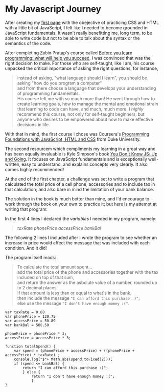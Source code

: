 # My Javascript Journey

After creating my [first page](https://alisonludick.github.io/) with the obejective of practicing CSS and HTML with a little bit of JavaScript, I felt like I needed to become grounded in JavaScript fundamentals. It wasn't really benefitting me, long term, to be able to write code but not to be able to talk about the syntax or the semantics of the code. 

After completing Zubin Pratap's course called [Before you learn programming: what will help you succeed](https://www.udemy.com/how-not-to-quit-coding/), I was convinced that was the right decision to make. For those who are self-taught, like I am, his course unpacked the critical importance of asking the right questions, for instance, 
>instead of asking, "what language should I learn", you should be asking "how do you program a computer"  
and from there choose a language that develops your understanding of programming fundamentals.  
His course left me with so much more than! He went through how to create learning goals, how to manage the mental and emotional strain that learning to code can have, and much, much more. I *highly* recommend this course, not only for self-taught beginners, but anyone who desires to be empowered about how to make effective decisions in life.  

With that in mind, the first course I chose was Coursera's [Programming Foundations with JavaScript, HTML and CSS](https://www.coursera.org/learn/duke-programming-web/home/welcome) from Duke University.  


The second resourcem which compliments my learning in a great way and has been equally invaluable is Kyle Simpson's book [You Don't Know JS: Up and Going](https://github.com/getify/You-Dont-Know-JS/blob/master/up%20%26%20going/ch1.md). It focuses on JavaScript fundamentals and is exceptionally well-written, easy to understand, and explains concepts very clearly. It also comes highly recommended!   

At the end of the first chapter, a challenge was set to write a program that calculated the total price of a cell phone, accessories and to include tax in that calculation; and also bare in mind the limitation of your bank balance.   

The solution in the book is much better than mine, and I'd encourage to work through the book on your own to practice it; but here is my attempt at writing that program:  

In the first 4 lines I declared the *variables* I needed in my program, namely:
>*taxRate*
>*phonePrice*
>*accessPrice*
>*bankBal*  

The following 2 lines I included after I wrote the program to see whether an increase in price would affect the message that was included with each condition. And it did!  

The program itself reads:  
>To calculate the total amount spent...  
>add the total price of the phone and accessories together with the tax included on top of that sum,  
>and return the answer as the asbolute value of a number, rounded up to 2 decimal places.  
>If that amount is less than or equal to what's in the bank,  
>then include the message `"I can afford this purchase :)"`;  
>else use the message `"I don't have enough money :("`.

```
var taxRate = 0.08
var phonePrice = 120.75
var accessPrice = 50.89
var bankBal = 500.50

phonePrice = phonePrice * 3;
accessPrice = accessPrice * 3;

function totalSpend() {
    var spend = (phonePrice + accessPrice) + ((phonePrice + accessPrice) * taxRate) ; 
    console.log("$"+ Math.abs(spend.toFixed(2)));
    if (spend <= bankBal) {
        return "I can afford this purchase :)"; 
        } else {
            return "I don't have enough money :("; 
            }
}
```
